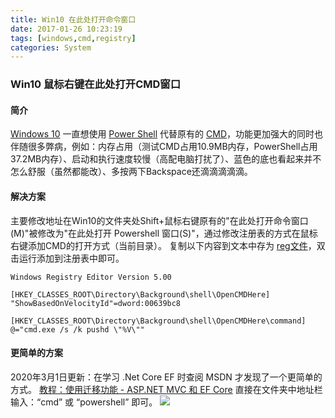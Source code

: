 ```yaml
---
title: Win10 在此处打开命令窗口
date: 2017-01-26 10:23:19
tags: [windows,cmd,registry]
categories: System
---
```

### Win10 鼠标右键在此处打开CMD窗口
<!-- more -->
#### 简介
[Windows 10](https://baike.baidu.com/item/Windows%2010?fromtitle=win10&fromid=10936225) 一直想使用 [Power Shell](https://baike.baidu.com/item/Windows%20Power%20Shell/693789?fromtitle=PowerShell&fromid=1061700&fr=aladdin) 代替原有的 [CMD](https://baike.baidu.com/item/%E5%91%BD%E4%BB%A4%E6%8F%90%E7%A4%BA%E7%AC%A6/998728?fromtitle=CMD&fromid=1193011&fr=aladdin)，功能更加强大的同时也伴随很多弊病，例如：内存占用（测试CMD占用10.9MB内存，PowerShell占用37.2MB内存）、启动和执行速度较慢（高配电脑打扰了）、蓝色的底也看起来并不怎么舒服（虽然都能改）、多按两下Backspace还滴滴滴滴滴。
#### 解决方案
主要修改地址在Win10的文件夹处Shift+鼠标右键原有的"在此处打开命令窗口(M)"被修改为"在此处打开 Powershell 窗口(S)"，通过修改注册表的方式在鼠标右键添加CMD的打开方式（当前目录）。
复制以下内容到文本中存为 [reg文件](https://baike.baidu.com/item/reg%E6%96%87%E4%BB%B6/549755)，双击运行添加到注册表中即可。
``` REG
Windows Registry Editor Version 5.00

[HKEY_CLASSES_ROOT\Directory\Background\shell\OpenCMDHere]
"ShowBasedOnVelocityId"=dword:00639bc8

[HKEY_CLASSES_ROOT\Directory\Background\shell\OpenCMDHere\command]
@="cmd.exe /s /k pushd \"%V\""
```
#### 更简单的方案
2020年3月1日更新：在学习 .Net Core EF 时查阅 MSDN 才发现了一个更简单的方式。
[教程：使用迁移功能 - ASP.NET MVC 和 EF Core](https://docs.microsoft.com/zh-cn/aspnet/core/data/ef-mvc/migrations?view=aspnetcore-2.0)
直接在文件夹中地址栏输入：“cmd” 或 “powershell” 即可。
<img src="https://docs.microsoft.com/zh-cn/aspnet/core/data/ef-mvc/migrations/_static/open-command-window.png?view=aspnetcore-2.0"/>